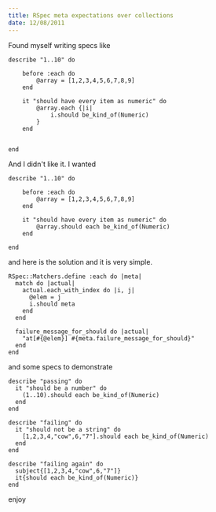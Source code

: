 ```yaml
--- 
title: RSpec meta expectations over collections
date: 12/08/2011
--- 
```


Found myself writing specs like

    describe "1..10" do

        before :each do
            @array = [1,2,3,4,5,6,7,8,9]
        end

        it "should have every item as numeric" do
            @array.each {|i|
                i.should be_kind_of(Numeric)
            }
        end


    end

And I didn't like it. I wanted

    describe "1..10" do

        before :each do
            @array = [1,2,3,4,5,6,7,8,9]
        end

        it "should have every item as numeric" do
            @array.should each be_kind_of(Numeric)
        end

    end

and here is the solution and it is very simple.

    RSpec::Matchers.define :each do |meta|
      match do |actual|
        actual.each_with_index do |i, j|
          @elem = j
          i.should meta
        end
      end

      failure_message_for_should do |actual|
        "at[#{@elem}] #{meta.failure_message_for_should}"
      end
    end

and some specs to demonstrate

    describe "passing" do
      it "should be a number" do
        (1..10).should each be_kind_of(Numeric)
      end
    end

    describe "failing" do
      it "should not be a string" do
        [1,2,3,4,"cow",6,"7"].should each be_kind_of(Numeric)
      end
    end

    describe "failing again" do
      subject{[1,2,3,4,"cow",6,"7"]}
      it{should each be_kind_of(Numeric)}
    end


enjoy

